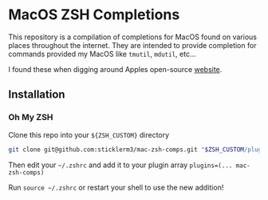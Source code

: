 # MacOS ZSH Completions

This repository is a compilation of completions for MacOS found on various places throughout the internet. They are intended to provide completion for commands provided my MacOS like `tmutil`, `mdutil`, etc...

I found these when digging around Apples open-source [website](https://opensource.apple.com/source/zsh/zsh-84/).  

## Installation

### Oh My ZSH

Clone this repo into your `${ZSH_CUSTOM}` directory

```sh
git clone git@github.com:sticklerm3/mac-zsh-comps.git "$ZSH_CUSTOM/plugins/mac-zsh-comps"
```

Then edit your `~/.zshrc` and add it to your plugin array `plugins=(... mac-zsh-comps)`

Run `source ~/.zshrc` or restart your shell to use the new addition!
